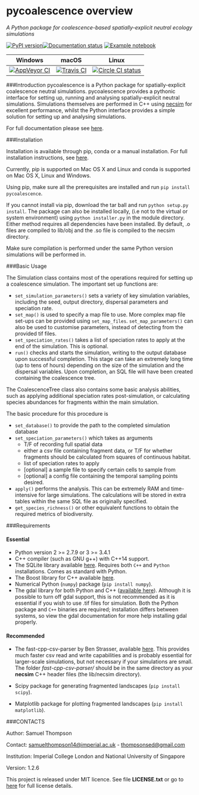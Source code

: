 # pycoalescence overview
*A Python package for coalescence-based spatially-explicit neutral ecology simulations*



[![PyPI version](https://badge.fury.io/py/pycoalescence.svg)](https://badge.fury.io/py/pycoalescence)[![Documentation status](https://readthedocs.org/projects/pycoalescence/badge/)](https://pycoalescence.readthedocs.io)  [![Example notebook](https://mybinder.org/badge.svg)](https://mybinder.org/v2/gh/thompsonsed/pycoalescence_examples/master) 

|     Windows    |    macOS    |    Linux    |
|:--------------:|:-----------:|:-----------:|
| [![AppVeyor CI](https://ci.appveyor.com/api/projects/status/3qex6in9w1384f57/branch/master?svg=true)](https://ci.appveyor.com/project/thompsonsed1992/pycoalescence-ci) | [![Travis CI](https://travis-ci.org/pycoalescence/pycoalescence-ci.svg?branch=master)](https://travis-ci.org/pycoalescence/pycoalescence-ci)  | [![Circle CI status](https://circleci.com/bb/thompsonsed/pycoalescence.svg?style=svg)](https://circleci.com/bb/thompsonsed/pycoalescence) |


###Introduction
pycoalescence is a Python package for spatially-explicit coalescence neutral simulations. pycoalescence provides a
pythonic interface for setting up, running and analysing spatially-explicit neutral simulations. Simulations themselves
are performed in C++ using [necsim](https://pycoalescence.readthedocs.io/en/release/necsim/necsim_library.html) for 
excellent performance, whilst the Python interface provides a simple solution for
setting up and analysing simulations.

For full documentation please see [here](https://pycoalescence.readthedocs.io/en/release/).

###Installation

Installation is available through pip, conda or a manual installation.
For full installation instructions, see [here](https://pycoalescence.readthedocs.io/en/release/README_pycoalescence.html#installation).

Currently, pip is supported on Mac OS X and Linux and conda is supported on
Mac OS X, Linux and Windows. 

Using pip, make sure all the prerequisites are installed and run
`pip install pycoalescence`.

If you cannot install via pip, download the tar ball and
run `python setup.py install`. The package can also be installed locally,
 (i.e not to the virtual or system environment) using `python installer.py` in
 the module directory. Either method requires all dependencies have been installed.
 By default, .o files are compiled to lib/obj and the .so file is compiled to the
necsim directory.

Make sure compilation is performed under the same Python version
simulations will be performed in.

###Basic Usage

The Simulation class contains most of the operations required for setting up a coalescence simulation.
The important set up functions are:

* `set_simulation_parameters()` sets a variety of key simulation variables, including the seed, output directory, dispersal
  parameters and speciation rate.
* `set_map()` is used to specify a map file to use. More complex map file set-ups can be provided using
  `set_map_files`. `set_map_parameters()` can also be used to customise parameters, instead of detecting from the
  provided tif files.
* `set_speciation_rates()` takes a list of speciation rates to apply at the end of the simulation. This is optional.
* `run()` checks and  starts the simulation, writing to the output database upon successful completion.
  This stage can take an extremely long time (up to tens of hours) depending on the size of the simulation and the 
  dispersal variables. Upon completion, an SQL file will have been created containing the coalescence tree.

The CoalescenceTree class also contains some basic analysis abilities, such as applying additional speciation rates
post-simulation, or calculating species abundances for fragments within the main simulation.

The basic procedure for this procedure is

* `set_database()` to provide the path to the completed simulation database
* `set_speciation_parameters()` which takes as arguments 
	* T/F of recording full spatial data
	*  either a csv file containing fragment data, or T/F for whether fragments should be 
		calculated from squares of continuous habitat.
    * list of speciation rates to apply
	* [optional] a sample file to specify certain cells to sample from
	* [optional] a config file containing the temporal sampling points desired.
* `apply()` performs the analysis. This can be extremely RAM and time-intensive for large simulations. 
  The calculations will be stored in extra tables within the same SQL file as originally specified.
* `get_species_richness()` or other equivalent functions to obtain the required metrics of biodiversity.

###Requirements


#### Essential


-  Python version 2 >= 2.7.9 or 3 >= 3.4.1
-  C++ compiler (such as GNU g++) with C++14 support.
-  The SQLite library available [here](https://www.sqlite.org/download.html). Requires both ``C++`` 
   and ``Python`` installations. Comes as standard with Python.
-  The Boost library for C++ available [here](https://www.boost.org).
-  Numerical Python (``numpy``) package (`pip install numpy`).
- The gdal library for both Python and C++ ([available here](https://www.gdal.org/)). Although it is possible to turn
  off gdal support, this is not recommended as it is essential if you wish to use .tif files for
  simulation. Both the Python package and ``C++`` binaries are required; installation differs between systems, so view
  the gdal documentation for more help installing gdal properly.


#### Recommended



- The fast-cpp-csv-parser by Ben Strasser, available
  [here](https://github.com/ben-strasser/fast-cpp-csv-parser). This provides much faster csv read and write capabilities
  and is probably essential for larger-scale simulations, but not necessary if your simulations are small. The folder
  *fast-cpp-csv-parser/* should be in the same directory as your **necsim** C++ header files (the lib/necsim directory).

- Scipy package for generating fragmented landscapes (``pip install scipy``).

- Matplotlib package for plotting fragmented landscapes (``pip install matplotlib``).

###CONTACTS

Author: Samuel Thompson

Contact: samuelthompson14@imperial.ac.uk - thompsonsed@gmail.com

Institution: Imperial College London and National University of Singapore

Version: 1.2.6

This project is released under MIT licence. 
See file **LICENSE.txt** or go to [here](https://opensource.org/licenses/MIT) for full license details.